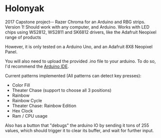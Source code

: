 # Holonyak
2017 Capstone project-- Razer Chroma for an Arduino and RBG strips.
Version 1! Should work with any computer, and Arduino. 
Works with LED chips using WS2812, WS2811 and SK6812 drivers, like the Adafruit
Neopixel range of products

However, it is only tested on a Arduino Uno, and an Adafruit 8X8 Neopixel Panel.

You will also need to upload the provided .ino file to your arduino. To do so,
I'd recommend the [Arduino IDE](https://www.arduino.cc/en/Main/Software).

Current patterns implemented (All patterns can detect key presses):
- Color Fill
- Theater Chase (support to choose all 3 positions)
- Rainbow
- Rainbow Cycle
- Theater Chase: Rainbow Edition
- Hex Clock
- Ram / CPU usage

Also has a button that "debugs" the arduino IO by sending it tons of 255 values, 
which should trigger it to clear its buffer, and wait for further input.
